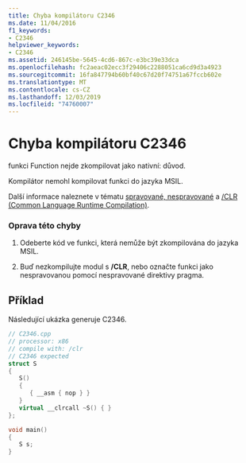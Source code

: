 ```yaml
---
title: Chyba kompilátoru C2346
ms.date: 11/04/2016
f1_keywords:
- C2346
helpviewer_keywords:
- C2346
ms.assetid: 246145be-5645-4cd6-867c-e3bc39e33dca
ms.openlocfilehash: fc2aeac02ecc3f29406c2288051ca6cd9d3a4923
ms.sourcegitcommit: 16fa847794b60bf40c67d20f74751a67fccb602e
ms.translationtype: MT
ms.contentlocale: cs-CZ
ms.lasthandoff: 12/03/2019
ms.locfileid: "74760007"
---
```

# <a name="compiler-error-c2346"></a>Chyba kompilátoru C2346

funkci Function nejde zkompilovat jako nativní: důvod.

Kompilátor nemohl kompilovat funkci do jazyka MSIL.

Další informace naleznete v tématu [spravované, nespravované](../../preprocessor/managed-unmanaged.md) a [/CLR (Common Language Runtime Compilation)](../../build/reference/clr-common-language-runtime-compilation.md).

### <a name="to-correct-this-error"></a>Oprava této chyby

1. Odeberte kód ve funkci, která nemůže být zkompilována do jazyka MSIL.

1. Buď nezkompilujte modul s **/CLR**, nebo označte funkci jako nespravovanou pomocí nespravované direktivy pragma.

## <a name="example"></a>Příklad

Následující ukázka generuje C2346.

```cpp
// C2346.cpp
// processor: x86
// compile with: /clr
// C2346 expected
struct S
{
   S()
   {
      { __asm { nop } }
   }
   virtual __clrcall ~S() { }
};

void main()
{
   S s;
}
```
